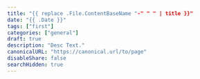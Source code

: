 ```yaml
---
title: "{{ replace .File.ContentBaseName "-" " " | title }}"
date: "{{ .Date }}"
tags: ["first"]
categories: ["general"]
draft: true
description: "Desc Text."
canonicalURL: "https://canonical.url/to/page"
disableShare: false
searchHidden: true
---
```

